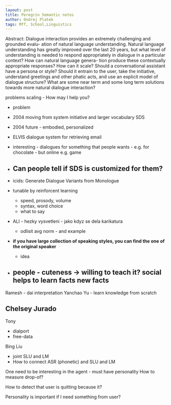 ```yaml
---
layout: post
title: Peregrin Semantic notes
author: Ondrej Platek
tags: Mff, School,Linguistics 
---
```



Abstract: Dialogue interaction provides an extremely challenging and grounded evalu- ation of natural language understanding. Natural language understanding has greatly improved over the last 20 years, but what level of understanding is needed to respond appropriately in dialogue in a particular context? How can natural language genera- tion produce these contextually appropriate responses? How can it scale? Should a conversational assistant have a persona or style? Should it entrain to the user, take the initiative, understand greetings and other phatic acts, and use an explicit model of dialogue structure? What are some near term and some long term solutions towards more natural dialogue interaction?

problems scaling - How may I help you?
- problem 

- 2004 moving from system initiative and larger vocabulary SDS
- 2004 future - embodied, personalized
- ELVIS dialogue system for retrieving email

- interesting - dialogues for something that people wants - e.g. for chocolate - but online e.g. game

- Can people tell if SDS is customized for them?
    - 
- icids: Generate Dialogue Variants from Monologue
- tunable by reinforcent learning
    - speed, prosody, volume
    - syntax, word choice
    - what to say

- ALI - hezky vysvetleni - jako kdyz se dela karikatura 
    - odlisit avg norm - and example
- **if you have large collection of speaking styles, you can find the one of the original speaker**
    - idea 

- people - cuteness  -> willing to teach it? social  helps to learn facts new facts
    - 

Ramesh
    - dai interpretation
Yanchao Yu - learn knowledge from scratch

Chelsey Jurado
 - 

Tony
 - dialport
 - free-data

Bing Liu
- joint SLU and LM
- How to connect ASR (phonetic) and SLU and LM


One need to be interesting in the agent - must have personality
How to measure drop-of?

How to detect that user is quitting because it?

Personality is important if I need something from user?




